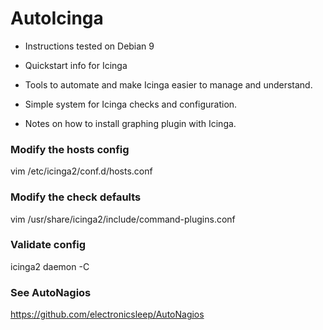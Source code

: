 # AutoIcinga

* Instructions tested on Debian 9

* Quickstart info for Icinga

* Tools to automate and make Icinga easier to manage and understand.

* Simple system for Icinga checks and configuration.

* Notes on how to install graphing plugin with Icinga.

### Modify the hosts config
vim /etc/icinga2/conf.d/hosts.conf

### Modify the check defaults
vim /usr/share/icinga2/include/command-plugins.conf

### Validate config
icinga2 daemon -C

### See AutoNagios
https://github.com/electronicsleep/AutoNagios
